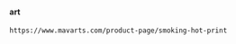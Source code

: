 #### art
`https://www.mavarts.com/product-page/smoking-hot-print`  

<!-- 美女图 -->
<!-- ![image](https://user-images.githubusercontent.com/27692261/189579139-9cb05755-ae0f-499a-9008-71be6ba07e21.png) -->
<!-- 配股 https://weibo.com/2188093987/M5HfyrXy3 -->
<!-- <img width="492" alt="image" src="https://user-images.githubusercontent.com/27692261/190317620-2fb25804-c484-4bb1-a5a1-13ce732a1817.png"> -->
<!-- https://instant.lvv2.com/html/d9c88783ca4e625219dc6c8434ff7814.html -->

<!-- 化钱咒 -->
<!-- ![image](https://user-images.githubusercontent.com/27692261/190537418-cdfd4211-8728-4b90-ad71-db1550ce6e38.png) -->

<!-- 山人怒喷印花税 -->
<!-- <img width="507" alt="image" src="https://user-images.githubusercontent.com/27692261/190561380-c7480ee3-b992-4c22-8f45-2cf32fdc890b.png"> -->
<!-- 人生成长 -->
<!-- https://wx2.sinaimg.cn/mw2000/798c7fafgy1h68rbp5zmcj20f07df4hf.jpg -->
<!-- ![image](https://user-images.githubusercontent.com/27692261/191159844-f43be4db-f082-49b7-bb6b-8d93c48b6e8f.png) -->

<!-- 人生缺陷 需要改进 -->
<!-- <img width="774" alt="image" src="https://user-images.githubusercontent.com/27692261/191206271-b38e1cd6-759c-4c66-86ca-739c8f0f81fd.png">
 -->
<!-- 美女腰 -->
 <!-- ![image](https://user-images.githubusercontent.com/27692261/191929363-88ecd8e7-d0db-4798-a5fc-7041a7b0a146.png) -->

<!-- 八部金刚功 评论 -->
<!-- <img width="514" alt="image" src="https://user-images.githubusercontent.com/27692261/191932754-b58d3fa9-40dd-47a9-a91c-5750c3b97014.png">
 -->

 <!-- logo 在线生成器 -->
 <!-- https://www.logosc.cn -->


<!-- 外国人学太极拳 -->
 <!-- <img width="491" alt="image" src="https://user-images.githubusercontent.com/27692261/192188932-11744951-4035-4db0-9e10-f083a63d6217.png">
  -->


<!--  体制改革-->
  <!-- <img width="829" alt="image" src="https://user-images.githubusercontent.com/27692261/192204130-54ccaae7-bb3d-45a9-bd18-ca9ebad6487a.png">
 -->